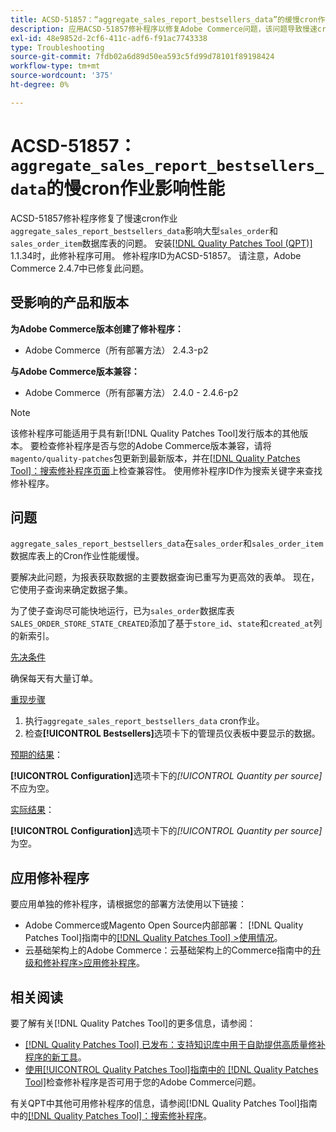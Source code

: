 ```yaml
---
title: ACSD-51857：“aggregate_sales_report_bestsellers_data”的缓慢cron作业影响性能
description: 应用ACSD-51857修补程序以修复Adobe Commerce问题，该问题导致慢速cron作业“aggregate_sales_report_bestsellers_data”影响大型“sales_order”和“sales_order_item”数据库表。
exl-id: 48e9852d-2cf6-411c-adf6-f91ac7743338
type: Troubleshooting
source-git-commit: 7fdb02a6d89d50ea593c5fd99d78101f89198424
workflow-type: tm+mt
source-wordcount: '375'
ht-degree: 0%

---
```


# ACSD-51857： `aggregate_sales_report_bestsellers_data`的慢cron作业影响性能

ACSD-51857修补程序修复了慢速cron作业`aggregate_sales_report_bestsellers_data`影响大型`sales_order`和`sales_order_item`数据库表的问题。 安装[[!DNL Quality Patches Tool (QPT)]](https://experienceleague.adobe.com/en/docs/commerce-operations/tools/quality-patches-tool/quality-patches-tool-to-self-serve-quality-patches) 1.1.34时，此修补程序可用。 修补程序ID为ACSD-51857。 请注意，Adobe Commerce 2.4.7中已修复此问题。

## 受影响的产品和版本

**为Adobe Commerce版本创建了修补程序：**

* Adobe Commerce（所有部署方法） 2.4.3-p2

**与Adobe Commerce版本兼容：**

* Adobe Commerce（所有部署方法） 2.4.0 - 2.4.6-p2

>[!NOTE]
>
>该修补程序可能适用于具有新[!DNL Quality Patches Tool]发行版本的其他版本。 要检查修补程序是否与您的Adobe Commerce版本兼容，请将`magento/quality-patches`包更新到最新版本，并在[[!DNL Quality Patches Tool]：搜索修补程序页面](https://experienceleague.adobe.com/tools/commerce-quality-patches/index.html)上检查兼容性。 使用修补程序ID作为搜索关键字来查找修补程序。

## 问题

`aggregate_sales_report_bestsellers_data`在`sales_order`和`sales_order_item`数据库表上的Cron作业性能缓慢。

要解决此问题，为报表获取数据的主要数据查询已重写为更高效的表单。 现在，它使用子查询来确定数据子集。

为了使子查询尽可能快地运行，已为`sales_order`数据库表`SALES_ORDER_STORE_STATE_CREATED`添加了基于`store_id`、`state`和`created_at`列的新索引。

<u>先决条件</u>

确保每天有大量订单。

<u>重现步骤</u>

1. 执行`aggregate_sales_report_bestsellers_data` cron作业。
1. 检查&#x200B;**[!UICONTROL Bestsellers]**&#x200B;选项卡下的管理员仪表板中要显示的数据。

<u>预期的结果</u>：

**[!UICONTROL Configuration]**&#x200B;选项卡下的&#x200B;*[!UICONTROL Quantity per source]*&#x200B;不应为空。

<u>实际结果</u>：

**[!UICONTROL Configuration]**&#x200B;选项卡下的&#x200B;*[!UICONTROL Quantity per source]*&#x200B;为空。

## 应用修补程序

要应用单独的修补程序，请根据您的部署方法使用以下链接：

* Adobe Commerce或Magento Open Source内部部署： [!DNL Quality Patches Tool]指南中的[[!DNL Quality Patches Tool] >使用情况](/help/tools/quality-patches-tool/usage.md)。
* 云基础架构上的Adobe Commerce：云基础架构上的Commerce指南中的[升级和修补程序>应用修补程序](https://experienceleague.adobe.com/docs/commerce-cloud-service/user-guide/develop/upgrade/apply-patches.html)。

## 相关阅读

要了解有关[!DNL Quality Patches Tool]的更多信息，请参阅：

* [[!DNL Quality Patches Tool] 已发布：支持知识库中用于自助提供高质量修补程序的新工具](https://experienceleague.adobe.com/en/docs/commerce-operations/tools/quality-patches-tool/quality-patches-tool-to-self-serve-quality-patches)。
* [使用[!UICONTROL Quality Patches Tool]指南中的 [!DNL Quality Patches Tool]](/help/tools/quality-patches-tool/patches-available-in-qpt/check-patch-for-magento-issue-with-magento-quality-patches.md)检查修补程序是否可用于您的Adobe Commerce问题。


有关QPT中其他可用修补程序的信息，请参阅[!DNL Quality Patches Tool]指南中的[[!DNL Quality Patches Tool]：搜索修补程序](https://experienceleague.adobe.com/tools/commerce-quality-patches/index.html)。
